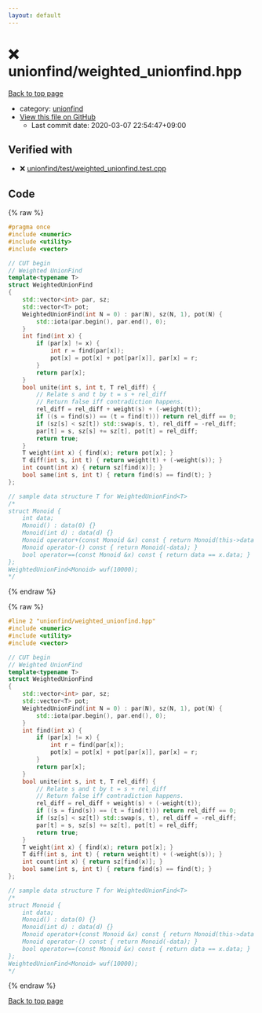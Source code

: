 ```yaml
---
layout: default
---
```


<!-- mathjax config similar to math.stackexchange -->
<script type="text/javascript" async
  src="https://cdnjs.cloudflare.com/ajax/libs/mathjax/2.7.5/MathJax.js?config=TeX-MML-AM_CHTML">
</script>
<script type="text/x-mathjax-config">
  MathJax.Hub.Config({
    TeX: { equationNumbers: { autoNumber: "AMS" }},
    tex2jax: {
      inlineMath: [ ['$','$'] ],
      processEscapes: true
    },
    "HTML-CSS": { matchFontHeight: false },
    displayAlign: "left",
    displayIndent: "2em"
  });
</script>

<script type="text/javascript" src="https://cdnjs.cloudflare.com/ajax/libs/jquery/3.4.1/jquery.min.js"></script>
<script src="https://cdn.jsdelivr.net/npm/jquery-balloon-js@1.1.2/jquery.balloon.min.js" integrity="sha256-ZEYs9VrgAeNuPvs15E39OsyOJaIkXEEt10fzxJ20+2I=" crossorigin="anonymous"></script>
<script type="text/javascript" src="../../assets/js/copy-button.js"></script>
<link rel="stylesheet" href="../../assets/css/copy-button.css" />


# :x: unionfind/weighted_unionfind.hpp

<a href="../../index.html">Back to top page</a>

* category: <a href="../../index.html#05779a67d348d10b6c575a1ac0d9b972">unionfind</a>
* <a href="{{ site.github.repository_url }}/blob/master/unionfind/weighted_unionfind.hpp">View this file on GitHub</a>
    - Last commit date: 2020-03-07 22:54:47+09:00




## Verified with

* :x: <a href="../../verify/unionfind/test/weighted_unionfind.test.cpp.html">unionfind/test/weighted_unionfind.test.cpp</a>


## Code

<a id="unbundled"></a>
{% raw %}
```cpp
#pragma once
#include <numeric>
#include <utility>
#include <vector>

// CUT begin
// Weighted UnionFind
template<typename T>
struct WeightedUnionFind
{
    std::vector<int> par, sz;
    std::vector<T> pot;
    WeightedUnionFind(int N = 0) : par(N), sz(N, 1), pot(N) {
        std::iota(par.begin(), par.end(), 0);
    }
    int find(int x) {
        if (par[x] != x) {
            int r = find(par[x]);
            pot[x] = pot[x] + pot[par[x]], par[x] = r;
        }
        return par[x];
    }
    bool unite(int s, int t, T rel_diff) {
        // Relate s and t by t = s + rel_diff
        // Return false iff contradiction happens.
        rel_diff = rel_diff + weight(s) + (-weight(t));
        if ((s = find(s)) == (t = find(t))) return rel_diff == 0;
        if (sz[s] < sz[t]) std::swap(s, t), rel_diff = -rel_diff; 
        par[t] = s, sz[s] += sz[t], pot[t] = rel_diff;
        return true;
    }
    T weight(int x) { find(x); return pot[x]; }
    T diff(int s, int t) { return weight(t) + (-weight(s)); }
    int count(int x) { return sz[find(x)]; }
    bool same(int s, int t) { return find(s) == find(t); }
};

// sample data structure T for WeightedUnionFind<T>
/*
struct Monoid {
    int data;
    Monoid() : data(0) {}
    Monoid(int d) : data(d) {}
    Monoid operator+(const Monoid &x) const { return Monoid(this->data + x.data); }
    Monoid operator-() const { return Monoid(-data); }
    bool operator==(const Monoid &x) const { return data == x.data; }
};
WeightedUnionFind<Monoid> wuf(10000);
*/

```
{% endraw %}

<a id="bundled"></a>
{% raw %}
```cpp
#line 2 "unionfind/weighted_unionfind.hpp"
#include <numeric>
#include <utility>
#include <vector>

// CUT begin
// Weighted UnionFind
template<typename T>
struct WeightedUnionFind
{
    std::vector<int> par, sz;
    std::vector<T> pot;
    WeightedUnionFind(int N = 0) : par(N), sz(N, 1), pot(N) {
        std::iota(par.begin(), par.end(), 0);
    }
    int find(int x) {
        if (par[x] != x) {
            int r = find(par[x]);
            pot[x] = pot[x] + pot[par[x]], par[x] = r;
        }
        return par[x];
    }
    bool unite(int s, int t, T rel_diff) {
        // Relate s and t by t = s + rel_diff
        // Return false iff contradiction happens.
        rel_diff = rel_diff + weight(s) + (-weight(t));
        if ((s = find(s)) == (t = find(t))) return rel_diff == 0;
        if (sz[s] < sz[t]) std::swap(s, t), rel_diff = -rel_diff; 
        par[t] = s, sz[s] += sz[t], pot[t] = rel_diff;
        return true;
    }
    T weight(int x) { find(x); return pot[x]; }
    T diff(int s, int t) { return weight(t) + (-weight(s)); }
    int count(int x) { return sz[find(x)]; }
    bool same(int s, int t) { return find(s) == find(t); }
};

// sample data structure T for WeightedUnionFind<T>
/*
struct Monoid {
    int data;
    Monoid() : data(0) {}
    Monoid(int d) : data(d) {}
    Monoid operator+(const Monoid &x) const { return Monoid(this->data + x.data); }
    Monoid operator-() const { return Monoid(-data); }
    bool operator==(const Monoid &x) const { return data == x.data; }
};
WeightedUnionFind<Monoid> wuf(10000);
*/

```
{% endraw %}

<a href="../../index.html">Back to top page</a>

